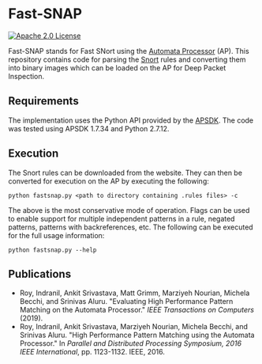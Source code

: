 # Fast-SNAP
[![Apache 2.0 License](https://img.shields.io/badge/license-Apache%20v2.0-blue.svg)](LICENSE)

Fast-SNAP stands for Fast SNort using the [Automata Processor](http://micronautomata.com/documentation) (AP).
This repository contains code for parsing the [Snort](https://www.snort.org) rules and converting them into binary images which can be loaded on the AP for Deep Packet Inspection.

## Requirements
The implementation uses the Python API provided by the [APSDK](http://micronautomata.com/apsdk_documentation/latest/group__ap__sdk__py.html). The code was tested using APSDK 1.7.34 and Python 2.7.12.

## Execution
The Snort rules can be downloaded from the website. They can then be converted for execution on the AP by executing the following:
```
python fastsnap.py <path to directory containing .rules files> -c
```
The above is the most conservative mode of operation. Flags can be used to enable support for multiple independent patterns in a rule, negated patterns, patterns with backreferences, etc. The following can be executed for the full usage information:
```
python fastsnap.py --help
```

## Publications
* Roy, Indranil, Ankit Srivastava, Matt Grimm, Marziyeh Nourian, Michela Becchi, and Srinivas Aluru. "Evaluating High Performance Pattern Matching on the Automata Processor." _IEEE Transactions on Computers_ (2019).
* Roy, Indranil, Ankit Srivastava, Marziyeh Nourian, Michela Becchi, and Srinivas Aluru. "High Performance Pattern Matching using the Automata Processor." In _Parallel and Distributed Processing Symposium, 2016 IEEE International_, pp. 1123-1132. IEEE, 2016.
